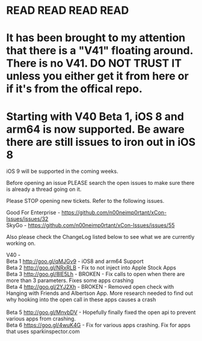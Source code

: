 # READ READ READ READ
# It has been brought to my attention that there is a "V41" floating around. There is no V41. DO NOT TRUST IT unless you either get it from here or if it's from the offical repo.


# Starting with V40 Beta 1, iOS 8 and arm64 is now supported. Be aware there are still issues to iron out in iOS 8

iOS 9 will be supported in the coming weeks.

Before opening an issue PLEASE search the open issues to make sure there is already a thread going on it.

Please STOP opening new tickets. Refer to the following issues.

Good For Enterprise - https://github.com/n00neimp0rtant/xCon-Issues/issues/32 <br />
SkyGo - https://github.com/n00neimp0rtant/xCon-Issues/issues/55 <br />

Also please check the ChangeLog listed below to see what we are currently working on.

V40 - <br />
Beta 1 http://goo.gl/qMJGv9 - iOS8 and arm64 Support <br />
Beta 2 http://goo.gl/NRxRLB - Fix to not inject into Apple Stock Apps <br />
Beta 3 http://goo.gl/8IE5Lh - BROKEN - Fix calls to open when there are more than 3 parameters. Fixes some apps crashing<br />
Beta 4 http://goo.gl/2YJ2Xh - BROKEN - Removed open check with Hanging with Friends and Albertson App. More research needed to find out why hooking into the open call in these apps causes a crash <br />
<br />
Beta 5 http://goo.gl/MnvbDV - Hopefully finally fixed the open api to prevent various apps from crashing. <br />
Beta 6 https://goo.gl/4wuK4G - Fix for various apps crashing. Fix for apps that uses sparkinspector.com <br />

